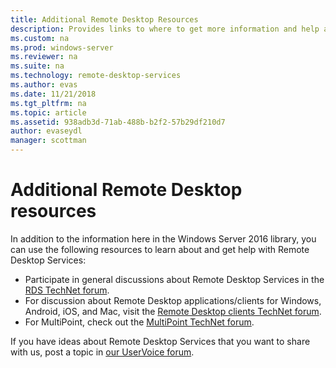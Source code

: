 ```yaml
---
title: Additional Remote Desktop Resources
description: Provides links to where to get more information and help about RDS.
ms.custom: na
ms.prod: windows-server
ms.reviewer: na
ms.suite: na
ms.technology: remote-desktop-services
ms.author: evas
ms.date: 11/21/2018  
ms.tgt_pltfrm: na
ms.topic: article
ms.assetid: 938adb3d-71ab-488b-b2f2-57b29df210d7
author: evaseydl
manager: scottman
---
```

# Additional Remote Desktop resources

In addition to the information here in the Windows Server 2016 library, you can use the following resources to learn about and get help with Remote Desktop Services:

- Participate in general discussions about Remote Desktop Services in the [RDS TechNet forum](https://aka.ms/technetforum-rds).
- For discussion about Remote Desktop applications/clients for Windows, Android, iOS, and Mac, visit the [Remote Desktop clients TechNet forum](https://aka.ms/technetforum-rdc).
- For MultiPoint, check out the [MultiPoint TechNet forum](https://aka.ms/multipoint-forum).

If you have ideas about Remote Desktop Services that you want to share with us, post a topic in [our UserVoice forum](https://aka.ms/uservoice-rds).
